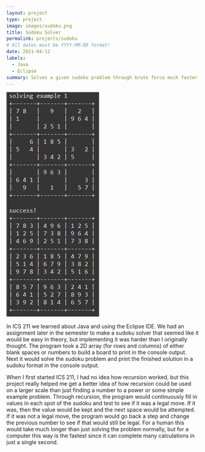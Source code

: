 ```yaml
---
layout: project
type: project
image: images/sudoku.png
title: Sudoku Solver
permalink: projects/sudoku
# All dates must be YYYY-MM-DD format!
date: 2021-04-12
labels:
  - Java
  - Eclipse
summary: Solves a given sudoku problem through brute force much faster than any human could.
---
```


<img class="ui medium right floated rounded image" src="../images/SudokuEx.JPG">

In ICS 211 we learned about Java and using the Eclipse IDE. We had an assignment later in the semester to make a sudoku solver that seemed like it would be easy in theory, but implementing it was harder than I originally thought. The program took a 2D array (for rows and columns) of either blank spaces or numbers to build a board to print in the console output. Next it would solve the sudoku problem and print the finished solution in a sudoku format in the console output. 

When I first started ICS 211, I had no idea how recursion worked, but this project really helped me get a better idea of how recursion could be used on a larger scale than just finding a number to a power or some simple example problem. Through recursion, the program would continuously fill in values in each spot of the sudoku and test to see if it was a legal move. If it was, then the value would be kept and the next space would be attempted. If it was not a legal move, the program would go back a step and change the previous number to see if that would still be legal. For a human this would take much longer than just solving the problem normally, but for a computer this way is the fastest since it can complete many calculations in just a single second. 
